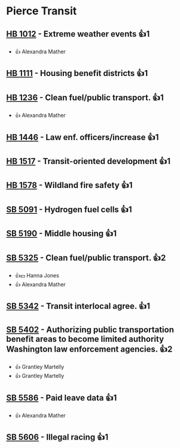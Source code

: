 # Pierce Transit

## [HB 1012](/bill/2023-24/hb/1012/) - Extreme weather events 👍1  
* 👍 Alexandra Mather

## [HB 1111](/bill/2023-24/hb/1111/) - Housing benefit districts 👍1  

## [HB 1236](/bill/2023-24/hb/1236/) - Clean fuel/public transport. 👍1  
* 👍 Alexandra Mather

## [HB 1446](/bill/2023-24/hb/1446/) - Law enf. officers/increase 👍1  

## [HB 1517](/bill/2023-24/hb/1517/) - Transit-oriented development 👍1  

## [HB 1578](/bill/2023-24/hb/1578/) - Wildland fire safety 👍1  

## [SB 5091](/bill/2023-24/sb/5091/) - Hydrogen fuel cells 👍1  

## [SB 5190](/bill/2023-24/sb/5190/) - Middle housing 👍1  

## [SB 5325](/bill/2023-24/sb/5325/) - Clean fuel/public transport. 👍2  
* 👍💵 Hanna Jones
* 👍 Alexandra Mather

## [SB 5342](/bill/2023-24/sb/5342/) - Transit interlocal agree. 👍1  

## [SB 5402](/bill/2023-24/sb/5402/) - Authorizing public transportation benefit areas to become limited authority Washington law enforcement agencies. 👍2  
* 👍 Grantley Martelly
* 👍 Grantley Martelly

## [SB 5586](/bill/2023-24/sb/5586/) - Paid leave data 👍1  
* 👍 Alexandra Mather

## [SB 5606](/bill/2023-24/sb/5606/) - Illegal racing 👍1  